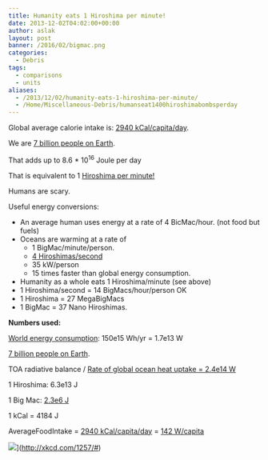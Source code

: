 ```yaml
---
title: Humanity eats 1 Hiroshima per minute!
date: 2013-12-02T04:02:00+00:00
author: aslak
layout: post
banner: /2016/02/bigmac.png
categories:
  - Debris
tags:
  - comparisons
  - units
aliases:
  - /2013/12/02/humanity-eats-1-hiroshima-per-minute/
  - /Home/Miscellaneous-Debris/humanseat1400hiroshimabombsperday
---
```

Global average calorie intake is: [2940 kCal/capita/day](http://www.who.int/nutrition/topics/3_foodconsumption/en/).
  
We are [7 billion people on Earth](http://en.wikipedia.org/wiki/World_population).
  
That adds up to 8.6 * 10<sup>16</sup> Joule per day
  
That is equivalent to 1 [Hiroshima per minute!](http://en.wikipedia.org/wiki/List_of_unusual_units_of_measurement#Energy)
  
Humans are scary.
  
Useful energy conversions:

  * An average human uses energy at a rate of 4 BicMac/hour. (not food but fuels)
  * Oceans are warming at a rate of 
      * 1 BigMac/minute/person.
      * [4 Hiroshimas/second](http://4hiroshimas.com/)
      * 35 kW/person
      * 15 times faster than global energy consumption.
  * Humanity as a whole eats 1 Hiroshima/minute (see above)
  * 1 Hiroshima/second = 14 BigMacs/hour/person OK
  * 1 Hiroshima = 27 MegaBigMacs
  * 1 BigMac = 37 Nano Hiroshimas.

**Numbers used:**
  
[World energy consumption](http://en.wikipedia.org/wiki/World_energy_consumption): 150e15 Wh/yr = 1.7e13 W
  
[7 billion people on Earth](http://en.wikipedia.org/wiki/World_population).
  
TOA radiative balance / [Rate of global ocean heat uptake = 2.4e14 W](http://www.skepticalscience.com/4-Hiroshima-bombs-worth-of-heat-per-second.html)
  
1 Hiroshima: 6.3e13 J
  
1 Big Mac: [2.3e6 J](http://en.wikipedia.org/wiki/Big_Mac)
  
1 kCal = 4184 J
  
AverageFoodIntake = [2940 kCal/capita/day](http://www.who.int/nutrition/topics/3_foodconsumption/en/) = [142 W/capita](https://www.google.com/search?hl=en&q=2940+kcal%2Fday+in+watts)
  
![](/2016/02/monster.png)](http://xkcd.com/1257/#)
